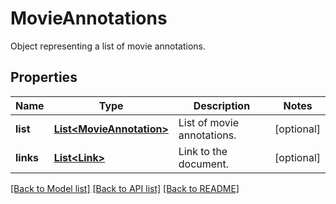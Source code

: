 ﻿
# MovieAnnotations
Object representing a list of movie annotations.

## Properties
Name | Type | Description | Notes
------------ | ------------- | ------------- | -------------
**list** | [**List&lt;MovieAnnotation&gt;**](MovieAnnotation.md) | List of movie annotations. | [optional]
**links** | [**List&lt;Link&gt;**](Link.md) | Link to the document. | [optional]


[[Back to Model list]](../../README.md#documentation-for-models) [[Back to API list]](../../README.md#documentation-for-api-endpoints) [[Back to README]](../../README.md)


